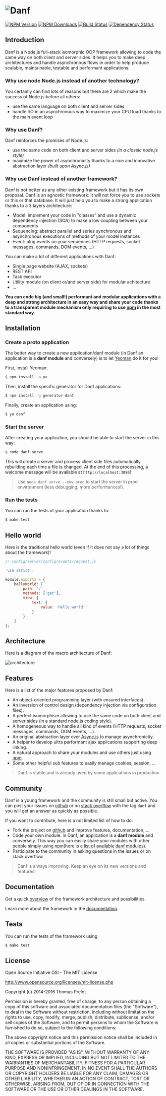 ![Danf](resource/public/img/small-logo.jpg)
===========================================

[![NPM Version][npm-image]][npm-url]
[![NPM Downloads][downloads-image]][downloads-url]
[![Build Status][travis-image]][travis-url]
[![Dependency Status][versioneye-image]][versioneye-url]

Introduction
------------

Danf is a Node.js full-stack isomorphic OOP framework allowing to code the same way on both client and server sides. It helps you to make deep architectures and handle asynchronous flows in order to help produce scalable, maintainable, testable and performant applications.

### Why use node Node.js instead of another technology?

You certainly can find lots of reasons but there are 2 which make the success of Node.js before all others:
- use the same language on both client and server sides
- handle I/O in an asynchronous way to maximize your CPU load thanks to the main event loop

### Why use Danf?

Danf reinforces the promises of Node.js:
- use the same code on both client and server sides *(in a classic node.js style)*
- maximize the power of asynchronicity thanks to a nice and innovative abstraction layer *(built upon [Async.js](https://github.com/caolan/async))*

### Why use Danf instead of another framework?

Danf is not better as any other existing framework but it has its own proposal. Danf is an agnostic framework: it will not force you to use sockets or this or that database. It will just help you to make a strong application thanks to a 3 layers architecture:
- Model: implement your code in "classes" and use a dynamic dependency injection (SOA) to make a low coupling between your components
- Sequencing: abstract parallel and series synchronous and asynchronous executions of methods of your model instances
- Event: plug events on your sequences (HTTP requests, socket messages, commands, DOM events, ...)

You can make a lot of different applications with Danf:
- Single page website (AJAX, sockets)
- REST API
- Task executor
- Utility module (on client or/and server side) for modular achitecture
- ...

**You can code big (and small!) performant and modular applications with a deep and strong architecture in an easy way and share your code thanks to a transparent module mechanism only requiring to use [npm](https://www.npmjs.com/) in the most standard way.**

Installation
------------

### Create a proto application

The better way to create a new application/danf module (in Danf an application is a **danf module** and conversely) is to let [Yeoman](http://yeoman.io/) do it for you!

First, install Yeoman:
```sh
$ npm install -g yo
```

Then, install the specific generator for Danf applications:
```sh
$ npm install -g generator-danf
```

Finally, create an application using:
```sh
$ yo danf
```

### Start the server

After creating your application, you should be able to start the server in this way:
```sh
$ node danf serve
```

This will create a server and process client side files automatically rebuilding each time a file is changed.
At the end of this processing, a welcome message will be available at `http://localhost:3080`!

> Use `node danf serve --env prod` to start the server in prod environment (less debugging, more performances!).

### Run the tests

You can run the tests of your application thanks to:
```sh
$ make test
```

Hello world
-----------

Here is the traditional hello world (even if it does not say a lot of things about the framework)!

```javascript
// config/server/config/events/request.js

'use strict';

module.exports = {
    helloWorld: {
        path: '/',
        methods: ['get'],
        view: {
            text: {
                value: 'Hello world!'
            }
        }
    }
};
```

Architecture
------------

Here is a diagram of the macro architecture of Danf:

![architecture](resource/private/img/architecture.png)

Features
--------

Here is a list of the major features proposed by Danf:
- An object-oriented programming layer (with ensured interfaces).
- An inversion of control design (dependency injection via configuration files).
- A perfect isomorphism allowing to use the same code on both client and server sides (in a standard node.js coding style).
- A homogeneous way to handle all kind of events (HTTP requests, socket messages, commands, DOM events, ...).
- An original abstraction layer over [Async.js](https://github.com/caolan/async) to manage asynchronicity.
- A helper to develop ultra performant ajax applications supporting deep linking.
- A natural approach to share your modules and use others just using [npm](https://www.npmjs.com/).
- Some other helpful sub features to easily manage cookies, session, ...

> Danf is stable and is already used by some applications in production.

Community
---------

Danf is a young framework and the community is still small but active. You can post your issues on [github](https://github.com/gnodi/danf/issues) or on [stack overflow](http://stackoverflow.com/) with the tag `danf` and you will get an answer as quickly as possible.

If you want to contribute, here is a not limited list of how to do:

- Fork the project on [github](https://github.com/gnodi/danf) and improve features, documentation, ...
- Code your own module. In Danf, an application is a **danf module** and conversely. This way you can easily share your modules with other people simply using [npm](https://www.npmjs.com/)(here is a [list of available danf modules](resource/private/doc/modules.md)).
- Participate to the community in asking questions in the issues or on stack overflow.

> Danf is always improving. Keep an eye on its new versions and features!

Documentation
-------------

Get a quick [overview](resource/private/doc/overview/index.md) of the framework architecture and possibilities.

Learn more about the framework in the [documentation](resource/private/doc/index.md).

Tests
-----

You can run the tests of the framework using:
```sh
$ make test
```

License
-------

Open Source Initiative OSI - The MIT License

http://www.opensource.org/licenses/mit-license.php

Copyright (c) 2014-2016 Thomas Prelot

Permission is hereby granted, free of charge, to any person obtaining
a copy of this software and associated documentation files (the
"Software"), to deal in the Software without restriction, including
without limitation the rights to use, copy, modify, merge, publish,
distribute, sublicense, and/or sell copies of the Software, and to
permit persons to whom the Software is furnished to do so, subject to
the following conditions:

The above copyright notice and this permission notice shall be
included in all copies or substantial portions of the Software.

THE SOFTWARE IS PROVIDED "AS IS", WITHOUT WARRANTY OF ANY KIND,
EXPRESS OR IMPLIED, INCLUDING BUT NOT LIMITED TO THE WARRANTIES OF
MERCHANTABILITY, FITNESS FOR A PARTICULAR PURPOSE AND
NONINFRINGEMENT. IN NO EVENT SHALL THE AUTHORS OR COPYRIGHT HOLDERS BE
LIABLE FOR ANY CLAIM, DAMAGES OR OTHER LIABILITY, WHETHER IN AN ACTION
OF CONTRACT, TORT OR OTHERWISE, ARISING FROM, OUT OF OR IN CONNECTION
WITH THE SOFTWARE OR THE USE OR OTHER DEALINGS IN THE SOFTWARE.

[npm-image]: https://img.shields.io/npm/v/danf.svg?style=flat
[npm-url]: https://npmjs.org/package/danf
[downloads-image]: https://img.shields.io/npm/dm/danf.svg?style=flat
[downloads-url]: https://npmjs.org/package/danf
[travis-image]: https://img.shields.io/travis/gnodi/danf.svg?style=flat
[travis-url]: https://travis-ci.org/gnodi/danf
[versioneye-image]:https://www.versioneye.com/user/projects/54da27f8c1bbbd5f8200020a/badge.svg?style=flat
[versioneye-url]:https://www.versioneye.com/user/projects/54da27f8c1bbbd5f8200020a